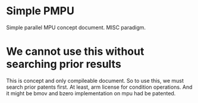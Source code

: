 # Simple PMPU
Simple parallel MPU concept document. MISC paradigm.

# We cannot use this without searching prior results
This is concept and only compileable document.
So to use this, we must search prior patents first.
At least, arm license for condition operations.
And it might be bmov and bzero implementation on mpu
had be patented.


